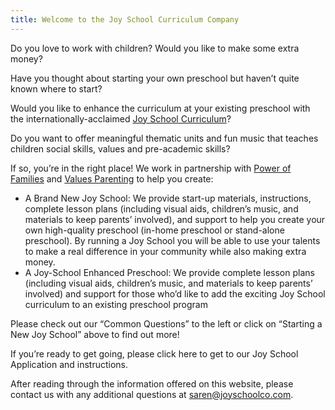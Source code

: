 ```yaml
---
title: Welcome to the Joy School Curriculum Company
---
```


Do you love to work with children? Would you like to make some extra money?

Have you thought about starting your own preschool but haven’t quite known where to start?

Would you like to enhance the curriculum at your existing preschool with the internationally-acclaimed [Joy School Curriculum](/common-questions/what-is-great-about-joyschool)?

Do you want to offer meaningful thematic units and fun music that teaches children social skills, values and pre-academic skills?

If so, you’re in the right place!
We work in partnership with [Power of Families](https://poweroffamilies.com/) and [Values Parenting](https://valuesparenting.com/) to help you create:

* A Brand New Joy School: We provide start-up materials, instructions, complete lesson plans (including visual aids, children’s music, and materials to keep parents’ involved), and support to help you create your own high-quality preschool (in-home preschool or stand-alone preschool). By running a Joy School you will be able to use your talents to make a real difference in your community while also making extra money.
* A Joy-School Enhanced Preschool: We provide complete lesson plans (including visual aids, children’s music, and materials to keep parents’ involved) and support for those who’d like to add the exciting Joy School curriculum to an existing preschool program

Please check out our “Common Questions” to the left or click on “Starting a New Joy School” above to find out more!

If you’re ready to get going, please click here to get to our Joy School Application and instructions.

After reading through the information offered on this website, please contact us with any additional questions at saren@joyschoolco.com.